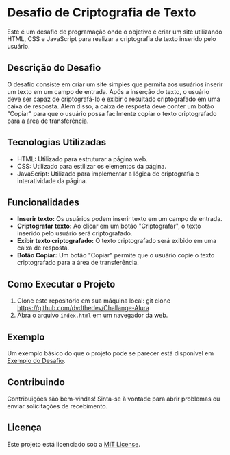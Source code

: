 # Desafio de Criptografia de Texto

Este é um desafio de programação onde o objetivo é criar um site utilizando HTML, CSS e JavaScript para realizar a criptografia de texto inserido pelo usuário.

## Descrição do Desafio

O desafio consiste em criar um site simples que permita aos usuários inserir um texto em um campo de entrada. Após a inserção do texto, o usuário deve ser capaz de criptografá-lo e exibir o resultado criptografado em uma caixa de resposta. Além disso, a caixa de resposta deve conter um botão "Copiar" para que o usuário possa facilmente copiar o texto criptografado para a área de transferência.

## Tecnologias Utilizadas

- HTML: Utilizado para estruturar a página web.
- CSS: Utilizado para estilizar os elementos da página.
- JavaScript: Utilizado para implementar a lógica de criptografia e interatividade da página.

## Funcionalidades

- **Inserir texto:** Os usuários podem inserir texto em um campo de entrada.
- **Criptografar texto:** Ao clicar em um botão "Criptografar", o texto inserido pelo usuário será criptografado.
- **Exibir texto criptografado:** O texto criptografado será exibido em uma caixa de resposta.
- **Botão Copiar:** Um botão "Copiar" permite que o usuário copie o texto criptografado para a área de transferência.

## Como Executar o Projeto

1. Clone este repositório em sua máquina local:
git clone https://github.com/dvdthedev/Challange-Alura
2. Abra o arquivo `index.html` em um navegador da web.

## Exemplo

Um exemplo básico do que o projeto pode se parecer está disponível em [Exemplo do Desafio](#).

## Contribuindo

Contribuições são bem-vindas! Sinta-se à vontade para abrir problemas ou enviar solicitações de recebimento.

## Licença

Este projeto está licenciado sob a [MIT License](LICENSE).
